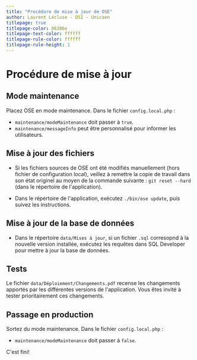 ```yaml
---
title: "Procédure de mise à jour de OSE"
author: Laurent Lécluse - DSI - Unicaen
titlepage: true
titlepage-color: 06386e
titlepage-text-color: ffffff
titlepage-rule-color: ffffff
titlepage-rule-height: 1
---
```


# Procédure de mise à jour

## Mode maintenance
Placez OSE en mode maintenance. Dans le fichier `config.local.php` :

* `maintenance/modeMaintenance` doit passer à `true`.
* `maintenance/messageInfo` peut être personnalisé pour informer les utilisateurs.

## Mise à jour des fichiers

* Si les fichiers sources de OSE ont été modifiés manuellement (hors fichier de configuration local), veillez à remettre la copie
de travail dans son état originel au moyen de la commande suivante :
`git reset --hard` (dans le répertoire de l'application).

* Dans le répertoire de l'application, exécutez `./bin/ose update`, puis suivez les instructions.

## Mise à jour de la base de données

* Dans le répertoire `data/Mises à jour`, si un fichier `.sql` corresopnd à la nouvelle version installée,
exécutez les requêtes dans SQL Developer pour mettre à jour la base de données.

## Tests

Le fichier `data/Déploiement/Changements.pdf` recense les changements apportés par les différentes versions de l'application.
Vous êtes invité à tester prioritairement ces changements.

## Passage en production

Sortez du mode maintenance. Dans le fichier `config.local.php` :

* `maintenance/modeMaintenance` doit passer à `false`.

C'est fini!